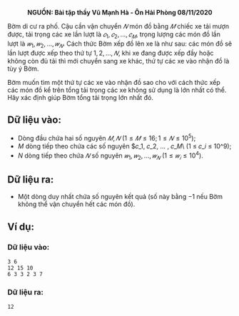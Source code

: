 **<center>NGUỒN: Bài tập thầy Vũ Mạnh Hà - Ôn Hải Phòng 08/11/2020</center>**

Bờm di cư ra phố. Cậu cần vận chuyển $𝑁$ món đồ bằng $𝑀$ chiếc xe tải mượn được, tải trọng các xe lần lượt là $𝑐_1, 𝑐_2, … , 𝑐_𝑀$, trọng lượng các món đồ lần lượt là $𝑤_1, 𝑤_2, … , 𝑤_𝑁$. Cách thức Bờm xếp đồ lên xe là như sau: các món đồ sẽ lần lượt được xếp theo thứ tự $1,2, … , 𝑁$, khi xe đang được xếp đầy hoặc không còn đủ tải thì mới chuyển sang xe khác, thứ tự các xe vào nhận đồ là tùy ý Bờm.

Bờm muốn tìm một thứ tự các xe vào nhận đồ sao cho với cách thức xếp các món đồ kể trên tổng tải trọng các xe không sử dụng là lớn nhất có thể. Hãy xác định giúp Bờm tổng tải trọng lớn nhất đó.

## Dữ liệu vào:
- Dòng đầu chứa hai số nguyên $𝑀, 𝑁\ (1 ≤ 𝑀 ≤ 16; 1 ≤ 𝑁 ≤ 10^5)$;
- $M$ dòng tiếp theo chứa các số nguyên $𝑐_1, 𝑐_2, … , 𝑐_𝑀\ (1 ≤ 𝑐_𝑖 ≤ 10^9);
- $N$ dòng tiếp theo chứa $𝑁$ số nguyên $𝑤_1, 𝑤_2, … , 𝑤_𝑁\ (1 ≤ 𝑤_𝑖 ≤ 10^4)$.

## Dữ liệu ra:
- Một dòng duy nhất chứa số nguyên kết quả (số này bằng $−1$ nếu Bờm không thể vận chuyển hết các món đồ).

## Ví dụ:
### Dữ liệu vào:
```
3 6
12 15 10
6 3 3 2 3 7
```

### Dữ liệu ra:
```
12
```